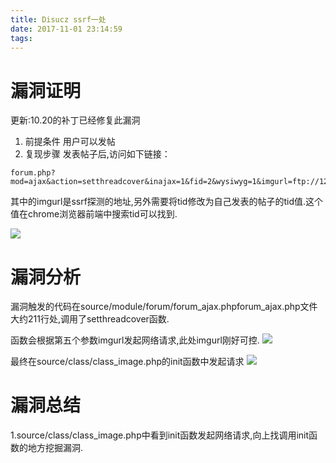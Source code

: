 ```yaml
---
title: Disucz ssrf一处
date: 2017-11-01 23:14:59
tags:
---
```

# 漏洞证明
更新:10.20的补丁已经修复此漏洞
1. 前提条件
用户可以发帖
2. 复现步骤
发表帖子后,访问如下链接：
```
forum.php?mod=ajax&action=setthreadcover&inajax=1&fid=2&wysiwyg=1&imgurl=ftp://127.0.0.1:8089&tid=26815&pid=1
```
其中的imgurl是ssrf探测的地址,另外需要将tid修改为自己发表的帖子的tid值.这个值在chrome浏览器前端中搜索tid可以找到.

![](/img/6.png)

# 漏洞分析
漏洞触发的代码在source/module/forum/forum_ajax.phpforum_ajax.php文件大约211行处,调用了setthreadcover函数.

函数会根据第五个参数imgurl发起网络请求,此处imgurl刚好可控.
![](/img/7.png)

最终在source/class/class_image.php的init函数中发起请求
![](/img/8.png)

# 漏洞总结
1.source/class/class_image.php中看到init函数发起网络请求,向上找调用init函数的地方挖掘漏洞.
